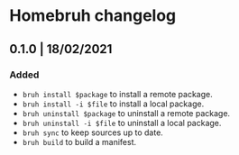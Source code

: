 # Homebruh changelog

## 0.1.0 | 18/02/2021

### Added

- `bruh install $package` to install a remote package.
- `bruh install -i $file` to install a local package.
- `bruh uninstall $package` to uninstall a remote package.
- `bruh uninstall -i $file` to uninstall a local package.
- `bruh sync` to keep sources up to date.
- `bruh build` to build a manifest.